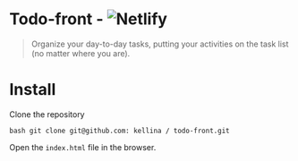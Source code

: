# Todo-front - ![Netlify](https://img.shields.io/netlify/299714fd-76eb-4685-9b09-aa4da0b306d5)

> Organize your day-to-day tasks, putting your activities on the task list (no matter where you are).

# Install

Clone the repository

`` bash
git clone git@github.com: kellina / todo-front.git
``

Open the `index.html` file in the browser.
